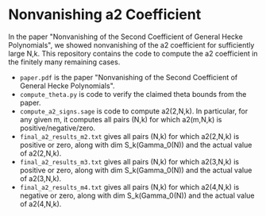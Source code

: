 # Nonvanishing a2 Coefficient

In the paper "Nonvanishing of the Second Coefficient of General Hecke Polynomials", we showed nonvanishing of the a2 coefficient for sufficiently large N,k.
This repository contains the code to compute the a2 coefficient in the finitely many remaining cases. 

- `paper.pdf` is the paper "Nonvanishing of the Second Coefficient of General Hecke Polynomials".
- `compute_theta.py` is code to verify the claimed theta bounds from the paper. 
- `compute_a2_signs.sage` is code to compute a2(2,N,k). In particular, for any given m, it computes all pairs (N,k) for which a2(m,N,k) is positive/negative/zero.
- `final_a2_results_m2.txt` gives all pairs (N,k) for which a2(2,N,k) is positive or zero, along with dim S_k(Gamma_0(N)) and the actual value of a2(2,N,k). 
- `final_a2_results_m3.txt` gives all pairs (N,k) for which a2(3,N,k) is positive or zero, along with dim S_k(Gamma_0(N)) and the actual value of a2(3,N,k). 
- `final_a2_results_m4.txt` gives all pairs (N,k) for which a2(4,N,k) is negative or zero, along with dim S_k(Gamma_0(N)) and the actual value of a2(4,N,k). 
